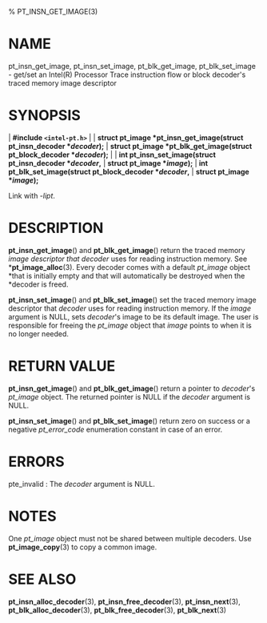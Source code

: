 % PT_INSN_GET_IMAGE(3)

<!---
 ! Copyright (C) 2015-2025 Intel Corporation
 ! SPDX-License-Identifier: BSD-3-Clause
 !
 ! Redistribution and use in source and binary forms, with or without
 ! modification, are permitted provided that the following conditions are met:
 !
 !  * Redistributions of source code must retain the above copyright notice,
 !    this list of conditions and the following disclaimer.
 !  * Redistributions in binary form must reproduce the above copyright notice,
 !    this list of conditions and the following disclaimer in the documentation
 !    and/or other materials provided with the distribution.
 !  * Neither the name of Intel Corporation nor the names of its contributors
 !    may be used to endorse or promote products derived from this software
 !    without specific prior written permission.
 !
 ! THIS SOFTWARE IS PROVIDED BY THE COPYRIGHT HOLDERS AND CONTRIBUTORS "AS IS"
 ! AND ANY EXPRESS OR IMPLIED WARRANTIES, INCLUDING, BUT NOT LIMITED TO, THE
 ! IMPLIED WARRANTIES OF MERCHANTABILITY AND FITNESS FOR A PARTICULAR PURPOSE
 ! ARE DISCLAIMED. IN NO EVENT SHALL THE COPYRIGHT OWNER OR CONTRIBUTORS BE
 ! LIABLE FOR ANY DIRECT, INDIRECT, INCIDENTAL, SPECIAL, EXEMPLARY, OR
 ! CONSEQUENTIAL DAMAGES (INCLUDING, BUT NOT LIMITED TO, PROCUREMENT OF
 ! SUBSTITUTE GOODS OR SERVICES; LOSS OF USE, DATA, OR PROFITS; OR BUSINESS
 ! INTERRUPTION) HOWEVER CAUSED AND ON ANY THEORY OF LIABILITY, WHETHER IN
 ! CONTRACT, STRICT LIABILITY, OR TORT (INCLUDING NEGLIGENCE OR OTHERWISE)
 ! ARISING IN ANY WAY OUT OF THE USE OF THIS SOFTWARE, EVEN IF ADVISED OF THE
 ! POSSIBILITY OF SUCH DAMAGE.
 !-->

# NAME

pt_insn_get_image, pt_insn_set_image, pt_blk_get_image, pt_blk_set_image -
get/set an Intel(R) Processor Trace instruction flow or block decoder's traced
memory image descriptor


# SYNOPSIS

| **\#include `<intel-pt.h>`**
|
| **struct pt_image \*pt_insn_get_image(struct pt_insn_decoder \**decoder*);**
| **struct pt_image \*pt_blk_get_image(struct pt_block_decoder \**decoder*);**
|
| **int pt_insn_set_image(struct pt_insn_decoder \**decoder*,**
|                       **struct pt_image \**image*);**
| **int pt_blk_set_image(struct pt_block_decoder \**decoder*,**
|                      **struct pt_image \**image*);**

Link with *-lipt*.


# DESCRIPTION

**pt_insn_get_image**() and **pt_blk_get_image**() return the traced memory
*image descriptor that decoder* uses for reading instruction memory.  See
***pt_image_alloc**(3).  Every decoder comes with a default *pt_image* object
*that is initially empty and that will automatically be destroyed when the
*decoder is freed.

**pt_insn_set_image**() and **pt_blk_set_image**() set the traced memory image
descriptor that *decoder* uses for reading instruction memory.  If the *image*
argument is NULL, sets *decoder*'s image to be its default image.  The user is
responsible for freeing the *pt_image* object that *image* points to when it is
no longer needed.


# RETURN VALUE

**pt_insn_get_image**() and **pt_blk_get_image**() return a pointer to
*decoder*'s *pt_image* object.  The returned pointer is NULL if the *decoder*
argument is NULL.

**pt_insn_set_image**() and **pt_blk_set_image**() return zero on success or a
negative *pt_error_code* enumeration constant in case of an error.


# ERRORS

pte_invalid
:   The *decoder* argument is NULL.


# NOTES

One *pt_image* object must not be shared between multiple decoders.  Use
**pt_image_copy**(3) to copy a common image.


# SEE ALSO

**pt_insn_alloc_decoder**(3), **pt_insn_free_decoder**(3), **pt_insn_next**(3),
**pt_blk_alloc_decoder**(3), **pt_blk_free_decoder**(3), **pt_blk_next**(3)
